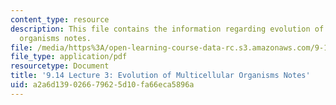 ```yaml
---
content_type: resource
description: This file contains the information regarding evolution of multicellular
  organisms notes.
file: /media/https%3A/open-learning-course-data-rc.s3.amazonaws.com/9-14-brain-structure-and-its-origins-spring-2014/a2a6d139026679625d10fa66eca5896a_MIT9_14S14_Lecture3.pdf
file_type: application/pdf
resourcetype: Document
title: '9.14 Lecture 3: Evolution of Multicellular Organisms Notes'
uid: a2a6d139-0266-7962-5d10-fa66eca5896a
---
```

